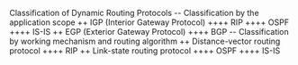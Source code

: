 Classification of Dynamic Routing Protocols
-- Classification by the application scope
++ IGP (Interior Gateway Protocol)
<for intra-AS routing>
++++ RIP
++++ OSPF
++++ IS-IS
++ EGP (Exterior Gateway Protocol)
<for different AS>
++++ BGP
-- Classification by working mechanism and routing algorithm
++ Distance-vector routing protocol
++++ RIP
++ Link-state routing protocol
++++ OSPF
++++ IS-IS